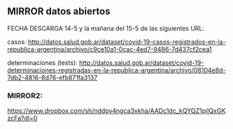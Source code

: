 ## MIRROR datos abiertos

FECHA DESCARGA 14-5 y la mañana del 15-5 de las siguientes URL:


casos:
http://datos.salud.gob.ar/dataset/covid-19-casos-registrados-en-la-republica-argentina/archivo/c9ce10a1-0cac-4ed7-9486-7d437cf2cea1

determinaciones (tests):
http://datos.salud.gob.ar/dataset/covid-19-determinaciones-registradas-en-la-republica-argentina/archivo/08104e8d-7db2-4816-8d76-efb871fa3137


### MIRROR2:
https://www.dropbox.com/sh/nddpv4ngca3xkha/AADc1dc_kQYQZ1pjIQxGKzcFa?dl=0
